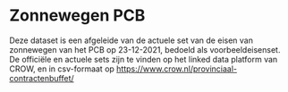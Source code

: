 # Zonnewegen PCB

Deze dataset is een afgeleide van de actuele set van de eisen van zonnewegen van het PCB op 23-12-2021, bedoeld als voorbeeldeisenset. De officiële en actuele sets zijn te vinden op het linked data platform van CROW, en in csv-formaat op https://www.crow.nl/provinciaal-contractenbuffet/
